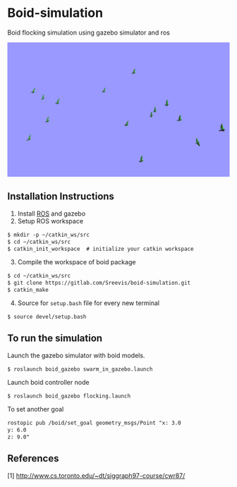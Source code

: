 # Boid-simulation

Boid flocking simulation using gazebo simulator and ros

![image1](images/flocking.jpg)

Installation Instructions
-------------------------
1. Install [ROS](https://wiki.ros.org/kinetic/Installation/Ubuntu) and gazebo
2. Setup ROS workspace
```
$ mkdir -p ~/catkin_ws/src
$ cd ~/catkin_ws/src
$ catkin_init_workspace  # initialize your catkin workspace
```
3. Compile the workspace of boid package
```
$ cd ~/catkin_ws/src
$ git clone https://gitlab.com/Sreevis/boid-simulation.git
$ catkin_make
```

4. Source for `setup.bash` file for every new terminal

```
$ source devel/setup.bash
```

To run the simulation
-----------

Launch the gazebo simulator with boid models.

```
$ roslaunch boid_gazebo swarm_in_gazebo.launch
```

Launch boid controller node

```
$ roslaunch boid_gazebo flocking.launch
```

To set another goal

```
rostopic pub /boid/set_goal geometry_msgs/Point "x: 3.0
y: 6.0
z: 9.0" 
```

## References
[1] http://www.cs.toronto.edu/~dt/siggraph97-course/cwr87/
